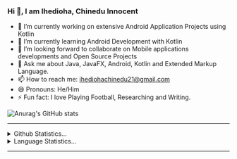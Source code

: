 ### Hi :wave:, I am **Ihedioha, Chinedu Innocent**

- 🔭 I’m currently working on extensive Android Application Projects using Kotlin
- 🌱 I’m currently learning Android Development with Kotlin
- 👯 I’m looking forward to collaborate on Mobile applications developments and Open Source Projects 
- 💬 Ask me about Java, JavaFX, Android, Kotlin and Extended Markup Language.
- 📫 How to reach me: ihediohachinedu21@gmail.com
- 😄 Pronouns: He/Him
- ⚡ Fun fact: I love Playing Football, Researching and Writing.

![Anurag's GitHub stats](https://github-readme-stats.vercel.app/api?username=Chinex-Boroja&count_private=true)


<hr>
<details>
  <summary>Github Statistics...</summary>
  <p align = "center">
    <img src="https://github-readme-stats.vercel.app/api?username=Chinex-Boroja&theme=github_dark&show_icons=true"/>
  </p>
  </details>
  
  <details>
  <summary>Language Statistics...</summary><br/>
  <p align = "center">
    <img src="https://wakatime.com/share/@ChinexBoroja/0e12bad2-79da-4bd1-b69c-f497d207ca8e.svg" height="400">
  </p>
  </details>
  <hr>




